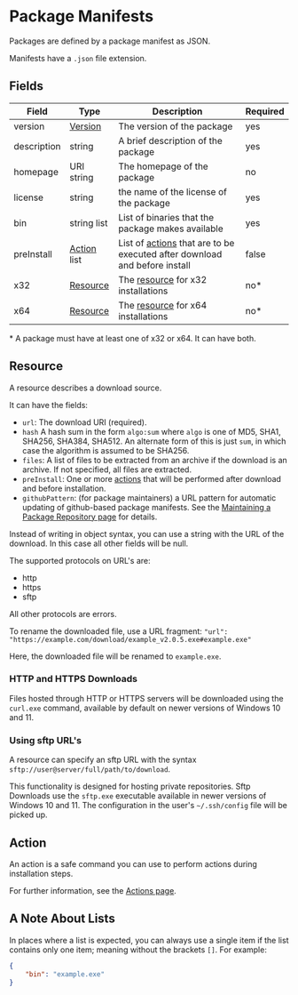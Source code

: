 [Action]: #action
[Resource]: #resource

# Package Manifests
Packages are defined by a package manifest as JSON.

Manifests have a `.json` file extension.

## Fields
| Field | Type | Description | Required |
| ----- | ---- | ----------- | -------- |
| version | [Version](#Version) | The version of the package | yes |
| description | string | A brief description of the package | yes |
| homepage | URI string | The homepage of the package | no |
| license | string | the name of the license of the package | yes |
| bin | string list | List of binaries that the package makes available | yes |
| preInstall | [Action][] list | List of [actions][Action] that are to be executed after download and before install | false |
| x32 | [Resource][] | The [resource][Resource] for x32 installations | no\* |
| x64 | [Resource][] | The [resource][Resource] for x64 installations | no\* |

\* A package must have at least one of x32 or x64. It can have both.

## Resource
A resource describes a download source.

It can have the fields:
- `url`: The download URI (required).
- `hash` A hash sum in the form `algo:sum` where `algo` is one of MD5, SHA1, SHA256, SHA384, SHA512. An alternate form of this is just `sum`, in which case the algorithm is assumed to be SHA256.
- `files`: A list of files to be extracted from an archive if the download is an archive. If not specified, all files are extracted.
- `preInstall`: One or more [actions][Action] that will be performed after download and before installation.
- `githubPattern`: (for package maintainers) a URL pattern for automatic updating of github-based package manifests. See the [Maintaining a Package Repository page](maintaining-a-package-repository.md) for details.

Instead of writing in object syntax, you can use a string with the URL of the download. In this case all other fields will be null.

The supported protocols on URL's are:
- http
- https
- sftp

All other protocols are errors.

To rename the downloaded file, use a URL fragment:
`"url": "https://example.com/download/example_v2.0.5.exe#example.exe"`

Here, the downloaded file will be renamed to `example.exe`.

### HTTP and HTTPS Downloads
Files hosted through HTTP or HTTPS servers will be downloaded using the `curl.exe` command, available by default on newer versions of Windows 10 and 11.

### Using sftp URL's
A resource can specify an sftp URL with the syntax `sftp://user@server/full/path/to/download`.

This functionality is designed for hosting private repositories.
Sftp Downloads use the `sftp.exe` executable available in newer versions of Windows 10 and 11.
The configuration in the user's `~/.ssh/config` file will be picked up.

## Action
An action is a safe command you can use to perform actions during installation steps.

For further information, see the [Actions page](actions.md).

## A Note About Lists
In places where a list is expected, you can always use a single item if the list contains only one item; meaning without the brackets `[]`.
For example:
```json
{
	"bin": "example.exe"
}
```
